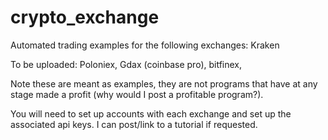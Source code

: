 # crypto_exchange
Automated trading examples for the following exchanges:
Kraken

To be uploaded:
Poloniex, Gdax (coinbase pro), bitfinex,

Note these are meant as examples, they are not programs that have at any stage made a profit (why would I post a profitable program?). 

You will need to set up accounts with each exchange and set up the associated api keys. I can post/link to a tutorial if requested.
